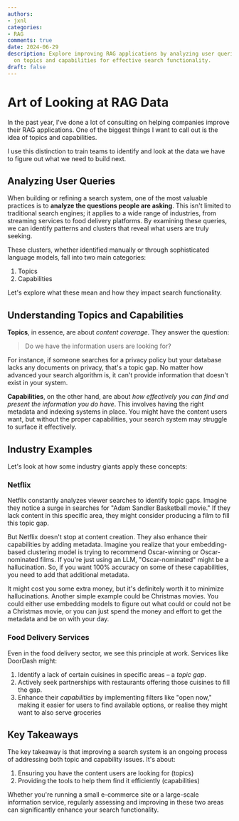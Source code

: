 ```yaml
---
authors:
- jxnl
categories:
- RAG
comments: true
date: 2024-06-29
description: Explore improving RAG applications by analyzing user queries, focusing
  on topics and capabilities for effective search functionality.
draft: false
---
```


# Art of Looking at RAG Data

In the past year, I've done a lot of consulting on helping companies improve their RAG applications. One of the biggest things I want to call out is the idea of topics and capabilities. 

I use this distinction to train teams to identify and look at the data we have to figure out what we need to build next.

<!-- more -->

## Analyzing User Queries

When building or refining a search system, one of the most valuable practices is to **analyze the questions people are asking**. This isn't limited to traditional search engines; it applies to a wide range of industries, from streaming services to food delivery platforms. By examining these queries, we can identify patterns and clusters that reveal what users are truly seeking.

These clusters, whether identified manually or through sophisticated language models, fall into two main categories:

1. Topics
2. Capabilities

Let's explore what these mean and how they impact search functionality.

## Understanding Topics and Capabilities

**Topics**, in essence, are about *content coverage*. They answer the question: 

> Do we have the information users are looking for?

For instance, if someone searches for a privacy policy but your database lacks any documents on privacy, that's a topic gap. No matter how advanced your search algorithm is, it can't provide information that doesn't exist in your system.

**Capabilities**, on the other hand, are about *how effectively you can find and present the information you do have*. This involves having the right metadata and indexing systems in place. You might have the content users want, but without the proper capabilities, your search system may struggle to surface it effectively.

## Industry Examples

Let's look at how some industry giants apply these concepts:

### Netflix

Netflix constantly analyzes viewer searches to identify topic gaps. Imagine they notice a surge in searches for "Adam Sandler Basketball movie." If they lack content in this specific area, they might consider producing a film to fill this topic gap. 

But Netflix doesn't stop at content creation. They also enhance their capabilities by adding metadata. Imagine you realize that your embedding-based clustering model is trying to recommend Oscar-winning or Oscar-nominated films. If you're just using an LLM, "Oscar-nominated" might be a hallucination. So, if you want 100% accuracy on some of these capabilities, you need to add that additional metadata. 

It might cost you some extra money, but it's definitely worth it to minimize hallucinations. Another simple example could be Christmas movies. You could either use embedding models to figure out what could or could not be a Christmas movie, or you can just spend the money and effort to get the metadata and be on with your day.

### Food Delivery Services

Even in the food delivery sector, we see this principle at work. Services like DoorDash might:

1. Identify a lack of certain cuisines in specific areas – a *topic gap*.
2. Actively seek partnerships with restaurants offering those cuisines to fill the gap.
3. Enhance their *capabilities* by implementing filters like "open now," making it easier for users to find available options, or realise they might want to also serve groceries 

## Key Takeaways

The key takeaway is that improving a search system is an ongoing process of addressing both topic and capability issues. It's about:

1. Ensuring you have the content users are looking for (topics)
2. Providing the tools to help them find it efficiently (capabilities)

Whether you're running a small e-commerce site or a large-scale information service, regularly assessing and improving in these two areas can significantly enhance your search functionality.
